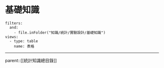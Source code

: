 # 基礎知識
```base
filters:
  and:
    - file.inFolder("知識/統計/實驗設計/基礎知識")
views:
  - type: table
    name: 表格

```
- - -
parent::[[統計知識總目錄]]